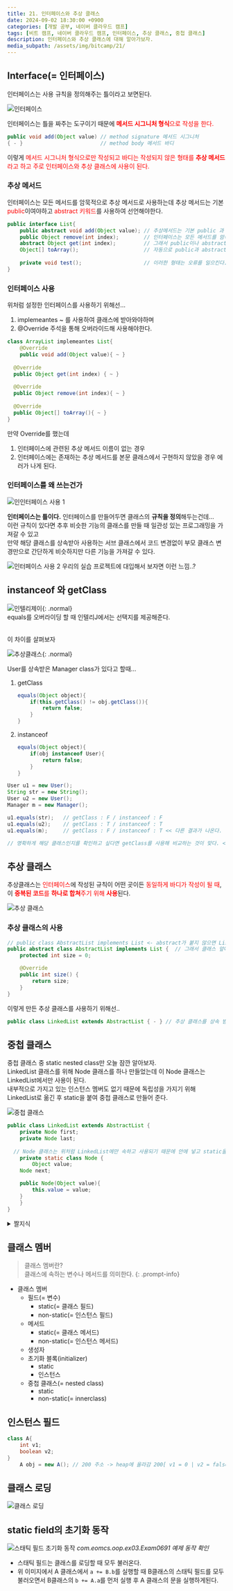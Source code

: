 ```yaml
---
title: 21. 인터페이스와 추상 클래스
date: 2024-09-02 18:30:00 +0900
categories: [개발 공부, 네이버 클라우드 캠프]
tags: [비트 캠프, 네이버 클라우드 캠프, 인터페이스, 추상 클래스, 중첩 클래스] 
description: 인터페이스와 추상 클래스에 대해 알아가보자.
media_subpath: /assets/img/bitcamp/21/
---
```

## Interface(= 인터페이스)

인터페이스는 사용 규칙을 정의해주는 틀이라고 보면된다.

![인터페이스](img1.png)

인터페이스는 틀을 짜주는 도구이기 때문에 <span style="color: red">**메서드 시그니처 형식**</sapn>으로 <span style="color: red">작성</span>을 한다.

```java
public void add(Object value) // method signature 메서드 시그니처
{ - }                         // method body 메서드 바디
```
이렇게 <span style="color: red">메서드 시그니처 형식으로만 작성되고 바디는 작성되지 않은 형태</sapn>를 <span style="color: red">**추상 메서드**</span>라고 하고 주로 인터페이스와 추상 클래스에 사용이 된다.

### 추상 메서드
인터페이스는 모든 메서드를 암묵적으로 추상 메서드로 사용하는데 추상 메서드는 기본 <span style="color: red">public</span>이여야하고 <span style="color: red">abstract 키워드</span>를 사용하여 선언해야한다.

```java
public interface List{
	public abstract void add(Object value); // 추상메서드는 기본 public 과 abstract를 포함한다.
	public Object remove(int index);        // 인터페이스는 모든 메서드를 암묵적으로 추상 메서드라고 본다.
	abstract Object get(int index);         // 그래서 public이나 abstract를 굳이 껴 넣지 않아도 오류가 나지 않고
	Object[] toArray();                     // 자동으로 public과 abstract를 포함하고 있다고 생각하면 된다
	
	private void test();                    // 이러한 형태는 오류를 일으킨다.
}
```

### 인터페이스 사용

위처럼 설정한 인터페이스를 사용하기 위해선…

1. implemeantes ~ 를 사용하여 클래스에 받아와야하며
2. @Override 주석을 통해 오버라이드해 사용해야한다.

```java
class ArrayList implemeantes List{
	@Override
	public void add(Object value){ ~ }
	
  @Override
  public Object get(int index) { ~ }
  
  @Override
  public Object remove(int index){ ~ }
  
  @Override
  public Object[] toArray(){ ~ }
}
```

만약 Override를 했는데

1. 인터페이스에 관련된 추상 메서드 이름이 없는 경우
2. 인터페이스에는 존재하는 추상 메서드를 본문 클래스에서 구현하지 않았을 경우 에러가 나게 된다.

### 인터페이스를 왜 쓰는건가

![인인터페이스 사용 1](img2.png)

**인터페이스는 틀이다.** 인터페이스를 만들어두면 클래스의 **규칙을 정의**해두는건데…    
이런 규칙이 있다면 추후 비슷한 기능의 클래스를 만들 때 일관성 있는 프로그래밍을 가져갈 수 있고   
만약 해당 클래스를 상속받아 사용하는 서브 클래스에서 코드 변경없이 부모 클래스 변경만으로 간단하게 비슷하지만 다른 기능을 가져갈 수 있다. 

![인터페이스 사용 2](img3.png)
우리의 실습 프로젝트에 대입해서 보자면 이런 느낌..?

## instanceof 와 getClass

![인텔리제이](img4.png){: .normal}   
equals를 오버라이딩 할 때 인텔리J에서는 선택지를 제공해준다.
<br><br>

이 차이를 살펴보자
<br>

![추상클래스](img5.png){: .normal}

User를 상속받은 Manager class가 있다고 할때…


1. getClass
    
    ```java
    equals(Object object){
    	if(this.getClass() != obj.getClass()){
    		return false;
    	}
    }
    ```
    
2. instanceof
    
    ```java
    equals(Object object){
    	if(obj instanceof User){
    		return false;
    	}
    }
    ```
    

```java
User u1 = new User();
String str = new String();
User u2 = new User();
Manager m = new Manager();

u1.equals(str);   // getClass : F / instanceof : F
u1.equals(u2);    // getClass : T / instanceof : T
u1.equals(m);     // getClass : F / instanceof : T << 다른 결과가 나온다.

// 명확하게 해당 클래스인지를 확인하고 싶다면 getClass를 사용해 비교하는 것이 맞다. < 이 방법이 자주 사용된다.
```

## 추상 클래스

추상클래스는 <span style="color: red">인터페이스</span>에 작성된 규칙이 어떤 곳이든 <span style="color: red">동일하게 바디가 작성이 될 때</span>,   
이 <span style="color: red">**중복된 코드**를 **하나로 합쳐**주기 위해 **사용**</span>된다.

![추상 클래스](img6.png)

### 추상 클래스의 사용

```java
// public class AbstractList implements List <- abstract가 붙지 않으면 List에 포함된 모든 메서드들이 정의 되지않아 에러를 일으킨다.
public abstract class AbstractList implements List {  // 그래서 클래스 앞에 반드시 abstract가 붙어야한다.
    protected int size = 0;

    @Override
    public int size() {
        return size;
    }
}
```

이렇게 만든 추상 클래스를 사용하기 위해선..

```java
public class LinkedList extends AbstractList { - } // 추상 클래스를 상속 받으면 List 인터페이스와 추상 클래스를 모두 가지고 있는 클래스가 된다.
```

## 중첩 클래스

중첩 클래스 중 static nested class만 오늘 잠깐 알아보자.   
LinkedList 클래스를 위해 Node 클래스를 하나 만들었는데 이 Node 클래스는 LinkedList에서만 사용이 된다.   
내부적으로 가지고 있는 인스턴스 멤버도 없기 때문에 독립성을 가지기 위해 LinkedList로 옮긴 후 static을 붙여 중첩 클래스로 만들어 준다.

![중첩 클래스](img1.png)

```java
public class LinkedList extends AbstractList {
	private Node first;
	private Node last;
    
  // Node 클래스는 위처럼 LinkedList에만 속하고 사용되기 때문에 안에 넣고 static을 붙여 독립성을 가져준다.
	private static class Node {
		Object value;
    Node next;

    public Node(Object value){
	    this.value = value;
    }
	}
}
```
<details markdown=1>
<summary markdown="span">짤지식</summary>

- UML(= Unified Modeling Language / 유니파이드 모델링 랭귀지)

</details>

## 클래스 멤버
> 클래스 멤버란?    
> 클래스에 속하는 변수나 메서드를 의미한다.
{: .prompt-info}

- 클래스 멤버
  - 필드(= 변수)
    - static(= 클래스 필드)
    - non-static(= 인스턴스 필드)
  - 메서드
    - static(= 클래스 메서드)
    - non-static(= 인스턴스 메서드)
  - 생성자
  - 초기화 블록(initializer)
    - static
    - 인스턴스
  - 중첩 클래스(= nested class)
    - static
    - non-static(= innerclass)

## 인스턴스 필드

```java
class A{
	int v1;
	boolean v2;
}
	A obj = new A(); // 200 주소 -> heap에 올라감 200[ v1 = 0 | v2 = false ]
```

## 클래스 로딩

![클래스 로딩](img2.png)

## static field의 초기화 동작

![스태틱 필드 초기화 동작](img3.png)
_com.eomcs.oop.ex03.Exam0691 예제 동작 확인_
- 스태틱 필드는 클래스를 로딩할 때 모두 불러온다.
- 위 이미지에서 A 클래스에서 `a += B.b`를 실행할 때 B클래스의 스태틱 필드를 모두 불러오면서 B클래스의 `b += A.a`를 먼저 실행 후 A 클래스의 문을 실행하게된다.